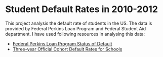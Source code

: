 # Student Default Rates in 2010-2012

This project analysis the default rate of students in the US. The data is provided by Federal Perkins Loan Program and Federal Student Aid department. I have used following resources in analysing this data:

- [Federal Perkins Loan Program Status of Default](http://ifap.ed.gov/perkinscdrguide/1415PerkinsCDR.html)
- [Three-year Official Cohort Default Rates for Schools](http://www2.ed.gov/offices/OSFAP/defaultmanagement/cdr.html)